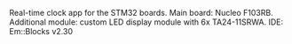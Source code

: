 Real-time clock app for the STM32 boards. 
Main board: Nucleo F103RB. 
Additional module: custom LED display module with 6x TA24-11SRWA. 
IDE: Em::Blocks v2.30 
